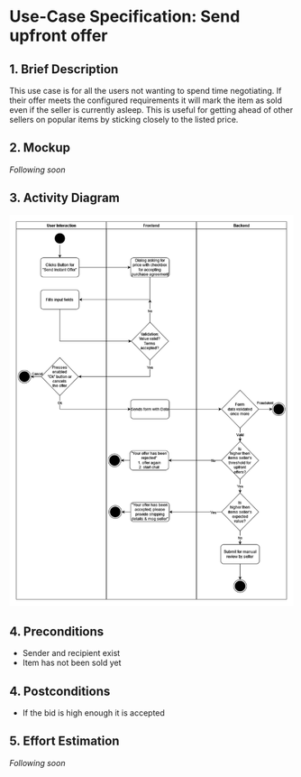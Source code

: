 # Use-Case Specification: Send upfront offer

## 1. Brief Description
This use case is for all the users not wanting to spend time negotiating. If their offer meets the configured requirements it will mark the item as sold even if the seller is currently asleep. This is useful for getting ahead of other sellers on popular items by sticking closely to the listed price.

## 2. Mockup
_Following soon_

## 3. Activity Diagram
![Activity Diagram](/resources/activity_diagrams/ActivityDiagramSendUpfrontOffer.png)

## 4. Preconditions
- Sender and recipient exist
- Item has not been sold yet

## 4. Postconditions
- If the bid is high enough it is accepted

## 5. Effort Estimation
_Following soon_